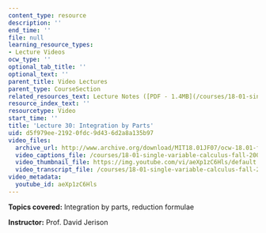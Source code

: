 ```yaml
---
content_type: resource
description: ''
end_time: ''
file: null
learning_resource_types:
- Lecture Videos
ocw_type: ''
optional_tab_title: ''
optional_text: ''
parent_title: Video Lectures
parent_type: CourseSection
related_resources_text: Lecture Notes ([PDF - 1.4MB](/courses/18-01-single-variable-calculus-fall-2006/resources/lec30))
resource_index_text: ''
resourcetype: Video
start_time: ''
title: 'Lecture 30: Integration by Parts'
uid: d5f979ee-2192-0fdc-9d43-6d2a8a135b97
video_files:
  archive_url: http://www.archive.org/download/MIT18.01JF07/ocw-18.01-f07-lec30_300k.mp4
  video_captions_file: /courses/18-01-single-variable-calculus-fall-2006/8bc772daae4d5c0ebf741a3fd7f32a06_aeXp1zC6Hls.vtt
  video_thumbnail_file: https://img.youtube.com/vi/aeXp1zC6Hls/default.jpg
  video_transcript_file: /courses/18-01-single-variable-calculus-fall-2006/7670e692e662cd8908778da9d241e209_aeXp1zC6Hls.pdf
video_metadata:
  youtube_id: aeXp1zC6Hls
---
```


**Topics covered:** Integration by parts, reduction formulae

**Instructor:** Prof. David Jerison



